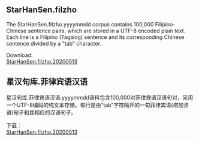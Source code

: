 <h2>StarHanSen.filzho</h2>

The StarHanSen.filzho.yyyymmdd corpus contains 100,000 Filipino-Chinese sentence pairs, which are stored in a UTF-8 encoded plain text. Each line is a Filipino (Tagalog) sentence and its corresponding Chinese sentence divided by a "tab" character.

Download:<br>
<a href="https://72k.us/file/26095203-443021411">StarHanSen.filzho.20200513</a>

<h2>星汉句库.菲律宾语汉语</h2>

星汉句库.菲律宾语汉语.yyyymmdd语料包含100,000对菲律宾语汉语句对，采用一个UTF-8编码的纯文本存储。每行是由“tab”字符隔开的一句菲律宾语(塔加洛语)句子和其相应的汉语句子。

下载：<br>
<a href="https://72k.us/file/26095203-443021411">StarHanSen.filzho.20200513</a>
